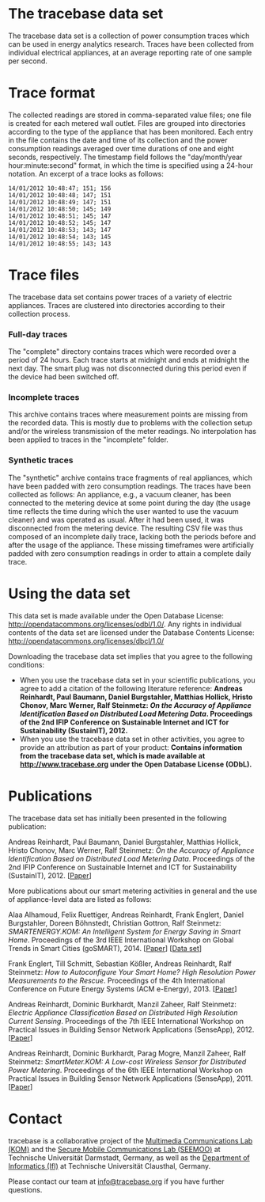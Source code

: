 # The tracebase data set

The tracebase data set is a collection of power consumption traces which can be used in energy analytics research. Traces have been collected from individual electrical appliances, at an average reporting rate of one sample per second.

# Trace format

The collected readings are stored in comma-separated value files; one file is created for each metered wall outlet. Files are grouped into directories according to the type of the appliance that has been monitored. Each entry in the file contains the date and time of its collection and the power consumption readings averaged over time durations of one and eight seconds, respectively. The timestamp field follows the "day/month/year hour:minute:second" format, in which the time is specified using a 24-hour notation. An excerpt of a trace looks as follows:

```
14/01/2012 10:48:47; 151; 156
14/01/2012 10:48:48; 147; 151
14/01/2012 10:48:49; 147; 151
14/01/2012 10:48:50; 145; 149
14/01/2012 10:48:51; 145; 147
14/01/2012 10:48:52; 145; 147
14/01/2012 10:48:53; 143; 147
14/01/2012 10:48:54; 143; 145
14/01/2012 10:48:55; 143; 143
```

# Trace files

The tracebase data set contains power traces of a variety of electric appliances. Traces are clustered into directories according to their collection process.


### Full-day traces

The "complete" directory contains traces which were recorded over a period of 24 hours. Each trace starts at midnight and ends at midnight the next day. The smart plug was not disconnected during this period even if the device had been switched off.

### Incomplete traces

This archive contains traces where measurement points are missing from the recorded data. This is mostly due to problems with the collection setup and/or the wireless transmission of the meter readings. No interpolation has been applied to traces in the "incomplete" folder. 

### Synthetic traces

The "synthetic" archive contains trace fragments of real appliances, which have been padded with zero consumption readings. The traces have been collected as follows: An appliance, e.g., a vacuum cleaner, has been connected
to the metering device at some point during the day (the usage time reflects the time during which the user wanted to use the vacuum cleaner) and was operated as usual. After it had been used, it was disconnected from the metering device. The resulting CSV file was thus composed of an incomplete daily trace, lacking both the periods before and after the usage of the appliance. These missing timeframes were artificially padded with zero consumption readings in order to attain a complete daily trace.

# Using the data set

This data set is made available under the Open Database License: <http://opendatacommons.org/licenses/odbl/1.0/>. Any rights in individual contents of the data set are licensed under the Database Contents License: <http://opendatacommons.org/licenses/dbcl/1.0/>

Downloading the tracebase data set implies that you agree to the following conditions:

* When you use the tracebase data set in your scientific publications, you agree to add a citation of the following literature reference: **Andreas Reinhardt, Paul Baumann, Daniel Burgstahler, Matthias Hollick, Hristo Chonov, Marc Werner, Ralf Steinmetz: *On the Accuracy of Appliance Identification Based on Distributed Load Metering Data*. Proceedings of the 2nd IFIP Conference on Sustainable Internet and ICT for Sustainability (SustainIT), 2012.**
* When you use the tracebase data set in other activities, you agree to provide an attribution as part of your product: **Contains information from the tracebase data set, which is made available at http://www.tracebase.org under the Open Database License (ODbL).**

# Publications 

The tracebase data set has initially been presented in the following publication:

Andreas Reinhardt, Paul Baumann, Daniel Burgstahler, Matthias Hollick, Hristo Chonov, Marc Werner, Ralf Steinmetz: *On the Accuracy of Appliance Identification Based on Distributed Load Metering Data*. Proceedings of the 2nd IFIP Conference on Sustainable Internet and ICT for Sustainability (SustainIT), 2012. [<a href="http://ftp.kom.tu-darmstadt.de/papers/RBB+12.pdf">Paper</a>]

More publications about our smart metering activities in general and the use of appliance-level data are listed as follows:

Alaa Alhamoud, Felix Ruettiger, Andreas Reinhardt, Frank Englert, Daniel Burgstahler, Doreen Böhnstedt, Christian Gottron, Ralf Steinmetz: *SMARTENERGY.KOM: An Intelligent System for Energy Saving in Smart Home*. Proceedings of the 3rd IEEE International Workshop on Global Trends in Smart Cities (goSMART), 2014. [<a href="ftp://ftp.kom.tu-darmstadt.de/papers/ARR+14.pdf">Paper</a>] [[Data set](https://www.kom.tu-darmstadt.de/research-results/software-downloads/software/smartenergykom/)]

Frank Englert, Till Schmitt, Sebastian Kößler, Andreas Reinhardt, Ralf Steinmetz: *How to Autoconfigure Your Smart Home? High Resolution Power Measurements to the Rescue*. Proceedings of the 4th International Conference on Future Energy Systems (ACM e-Energy), 2013. [<a href="ftp://ftp.kom.tu-darmstadt.de/papers/ESK%2B13.pdf">Paper</a>]

Andreas Reinhardt, Dominic Burkhardt, Manzil Zaheer, Ralf Steinmetz: *Electric Appliance Classification Based on Distributed High Resolution Current Sensing*. Proceedings of the 7th IEEE International Workshop on Practical Issues in Building Sensor Network Applications (SenseApp), 2012. [<a href="ftp://ftp.kom.tu-darmstadt.de/papers/RBZS12.pdf">Paper</a>]

Andreas Reinhardt, Dominic Burkhardt, Parag Mogre, Manzil Zaheer, Ralf Steinmetz: *SmartMeter.KOM: A Low-cost Wireless Sensor for Distributed Power Metering*. Proceedings of the 6th IEEE International Workshop on Practical Issues in Building Sensor Network Applications (SenseApp), 2011. [<a href="ftp://ftp.kom.tu-darmstadt.de/papers/RBM11.pdf">Paper</a>]

# Contact

tracebase is a collaborative project of the [Multimedia Communications Lab (KOM)](https://www.kom.tu-darmstadt.de) and the [Secure Mobile Communications Lab (SEEMOO)](https://www.seemoo.tu-darmstadt.de/home-vision/) at Technische Universität Darmstadt, Germany, as well as the [Department of Informatics (IfI)](https://www.in.tu-clausthal.de) at Technische Universität Clausthal, Germany.

Please contact our team at <info@tracebase.org> if you have further questions.
